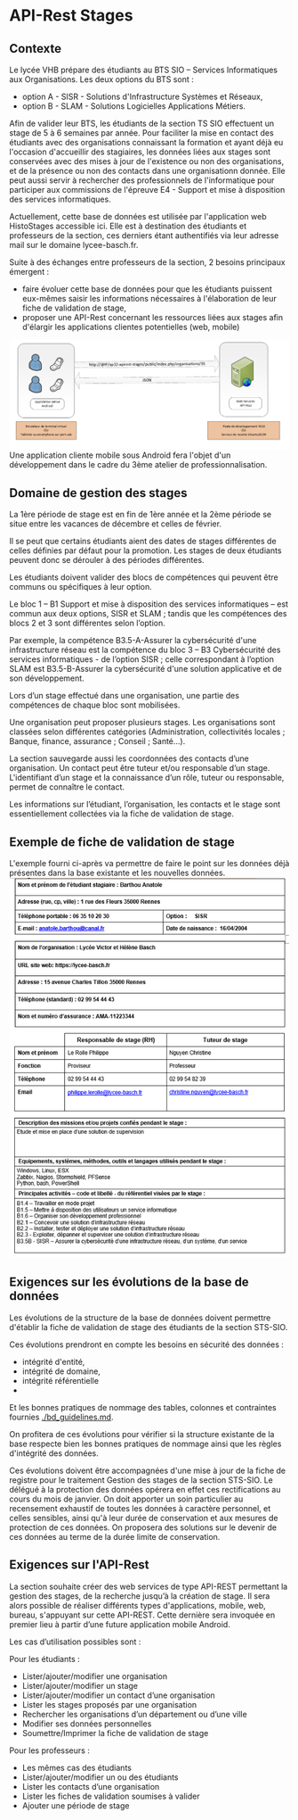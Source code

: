 # API-Rest Stages
## Contexte
Le lycée VHB prépare des étudiants au BTS SIO – Services Informatiques aux Organisations. Les deux options du BTS sont : 
- option A - SISR - Solutions d'Infrastructure Systèmes et Réseaux, 
- option B - SLAM - Solutions Logicielles Applications Métiers. 

Afin de valider leur BTS, les étudiants de la section TS SIO effectuent un stage de 5 à 6 semaines par année.
Pour faciliter la mise en contact des étudiants avec des organisations connaissant la formation et ayant déjà eu l'occasion d'accueillir des stagiaires, les données liées aux stages sont conservées avec des mises à jour de l'existence ou non des organisations, et de la présence ou non des contacts dans une organisationn donnée. Elle peut aussi servir à rechercher des professionnels de l'informatique pour participer aux commissions de l'épreuve E4 - Support et mise à disposition des services informatiques.

Actuellement, cette base de données est utilisée par l'application web HistoStages accessible ici. Elle est à destination des étudiants et professeurs de la section, ces derniers étant authentifiés via leur adresse mail sur le domaine lycee-basch.fr.

Suite à des échanges entre professeurs de la section, 2 besoins principaux émergent :

- faire évoluer cette base de données pour que les étudiants puissent eux-mêmes saisir les informations nécessaires à l'élaboration de leur fiche de validation de stage,
- proposer une API-Rest concernant les ressources liées aux stages afin d'élargir les applications clientes potentielles (web, mobile)

![Schéma application cliente et API-Rest](images/schema_client_apirest.png)
Une application cliente mobile sous Android fera l'objet d'un développement dans le cadre du 3ème atelier de professionnalisation.

## Domaine de gestion des stages
La 1ère période de stage est en fin de 1ère année et la 2ème période se situe entre les vacances de décembre et celles de février. 

Il se peut que certains étudiants aient des dates de stages différentes de celles définies par défaut pour la promotion. Les stages de deux étudiants peuvent donc se dérouler à des périodes différentes.  

Les étudiants doivent valider des blocs de compétences qui peuvent être communs ou spécifiques à leur option. 

Le bloc 1 – B1 Support et mise à disposition des services informatiques – est commun aux deux options, SISR et SLAM ; tandis que les compétences des blocs 2 et 3 sont différentes selon l’option. 

Par exemple, la compétence B3.5-A-Assurer la cybersécurité d'une infrastructure réseau est la compétence du bloc 3 – B3 Cybersécurité des services informatiques - de l’option SISR ; celle correspondant à l’option SLAM est B3.5-B-Assurer la cybersécurité d'une solution applicative et de son développement. 

Lors d’un stage effectué dans une organisation, une partie des compétences de chaque bloc sont mobilisées.

Une organisation peut proposer plusieurs stages. Les organisations sont classées selon différentes catégories (Administration, collectivités locales ; Banque, finance, assurance ; Conseil ; Santé...).  

La section sauvegarde aussi les coordonnées des contacts d’une organisation. Un contact peut être tuteur et/ou responsable d’un stage. L'identifiant d’un stage et la connaissance d’un rôle, tuteur ou responsable, permet de connaître le contact.  

Les informations sur l’étudiant, l’organisation, les contacts et le stage sont essentiellement collectées via la fiche de validation de stage. 

## Exemple de fiche de validation de stage
L'exemple fourni ci-après va permettre de faire le point sur les données déjà présentes dans la base existante et les nouvelles données.
![Exemple fiche de validation](images/fiche_validation_exemple.png)

## Exigences sur les évolutions de la base de données
Les évolutions de la structure de la base de données doivent permettre d'établir la fiche de validation de stage des étudiants de la section STS-SIO.

Ces évolutions prendront en compte les besoins en sécurité des données :
- intégrité d'entité,
- intégrité de domaine,
- intégrité référentielle
- 
Et les bonnes pratiques de nommage des tables, colonnes et contraintes fournies [./bd_guidelines.md](ici).

On profitera de ces évolutions pour vérifier si la structure existante de la base respecte bien les bonnes pratiques de nommage ainsi que les règles d'intégrité des données.

Ces évolutions doivent être accompagnées d'une mise à jour de la fiche de registre pour le traitement Gestion des stages de la section STS-SIO. Le délégué à la protection des données opérera en effet ces rectifications au cours du mois de janvier.
On doit apporter un soin particulier au recensement exhaustif de toutes les données à caractère personnel, et celles sensibles, ainsi qu'à leur durée de conservation et aux mesures de protection de ces données.
On proposera des solutions sur le devenir de ces données au terme de la durée limite de conservation.

## Exigences sur l'API-Rest
La section souhaite créer des web services de type API-REST permettant la gestion des stages, de la recherche jusqu’à la création de stage. Il sera alors possible de réaliser différents types d'applications, mobile, web, bureau, s'appuyant sur cette API-REST. Cette dernière sera invoquée en premier lieu à partir d’une future application mobile Android. 

Les cas d’utilisation possibles sont : 

Pour les étudiants :
- Lister/ajouter/modifier une organisation 
- Lister/ajouter/modifier un stage 
- Lister/ajouter/modifier un contact d’une organisation 
- Lister les stages proposés par une organisation 
- Rechercher les organisations d’un département ou d’une ville 
- Modifier ses données personnelles 
- Soumettre/Imprimer la fiche de validation de stage 

Pour les professeurs :
- Les mêmes cas des étudiants 
- Lister/ajouter/modifier un ou des étudiants 
- Lister les contacts d’une organisation 
- Lister les fiches de validation soumises à valider 
- Ajouter une période de stage
